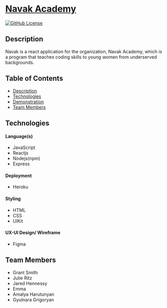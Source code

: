 # [Navak Academy]()

[![GitHub License](https://img.shields.io/badge/License-orange.svg)](Develop/License/MIT.md)
<!-- [![GitHub Test](https://img.shields.io/badge/Test-blue.svg)](#test) -->
<!-- can put technologies here as shield icons and their versions -->

## Description 

Navak is a react application for the organization, Navak Academy, which is a program that teaches coding skills to young women from underserved backgrounds.

## Table of Contents

* [Description](#description)
* [Technologies](#technologies)
* [Demonstration](#demonstration)
* [Team Members](#team)


## Technologies

#### Language(s)
* JavaScript
* Reactjs
* Nodejs(npm)
* Express 
#### Deployment
* Heroku
#### Styling 
* HTML
* CSS
* UIKit
#### UX-UI Design/ Wireframe 
* Figma 




<!-- ## Application  -->

<!-- ![Finished Product](./finishedApp.png) -->


<!-- ### About Us -->
<!-- ![Application Gif](https://media.giphy.com/media/S98UevhF3irXh5Hadv/giphy.gif) -->
<!-- 
### About Us
![Application Demo](./public/assets/video.gif) -->


## Team Members
* Grant Smith
* Julie Ritz
* Jared Hennessy 
* Emma
* Amalya Harutunyan 
* Gyulnara Grigoryan

